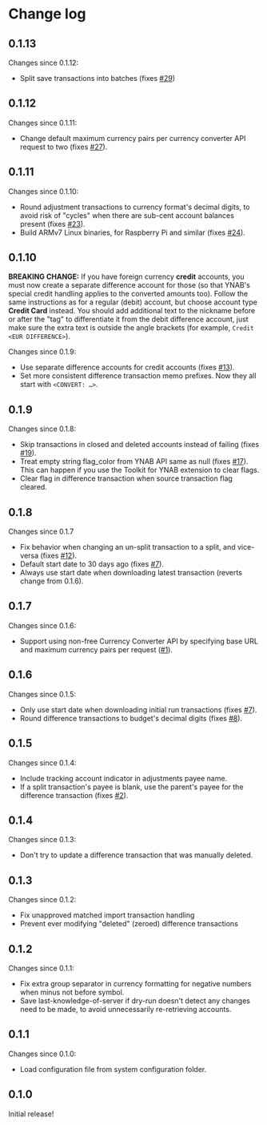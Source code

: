 # Change log


## 0.1.13

Changes since 0.1.12:
- Split save transactions into batches (fixes
  [#29](https://github.com/borsboom/foreign-currency-accounts-for-ynab/issues/29))


## 0.1.12

Changes since 0.1.11:
- Change default maximum currency pairs per currency converter API request to
  two (fixes
  [#27](https://github.com/borsboom/foreign-currency-accounts-for-ynab/issues/27)).


## 0.1.11

Changes since 0.1.10:
- Round adjustment transactions to currency format's decimal digits, to avoid
  risk of "cycles" when there are sub-cent account balances present (fixes
  [#23](https://github.com/borsboom/foreign-currency-accounts-for-ynab/issues/23)).
- Build ARMv7 Linux binaries, for Raspberry Pi and similar (fixes
  [#24](https://github.com/borsboom/foreign-currency-accounts-for-ynab/issues/24)).

## 0.1.10

**BREAKING CHANGE:** If you have foreign currency **credit** accounts, you must
now create a separate difference account for those (so that YNAB's special
credit handling applies to the converted amounts too).  Follow the same
instructions as for a regular (debit) account, but choose account type **Credit
Card** instead.  You should add additional text to the nickname before or after
the "tag" to differentiate it from the debit difference account, just make sure
the extra text is outside the angle brackets (for example, `Credit <EUR
DIFFERENCE>`).

Changes since 0.1.9:
- Use separate difference accounts for credit accounts (fixes
  [#13](https://github.com/borsboom/foreign-currency-accounts-for-ynab/issues/13)).
- Set more consistent difference transaction memo prefixes.  Now they all start
  with `<CONVERT: …>`.


## 0.1.9

Changes since 0.1.8:
- Skip transactions in closed and deleted accounts instead of failing (fixes
  [#19](https://github.com/borsboom/foreign-currency-accounts-for-ynab/issues/19)).
- Treat empty string flag_color from YNAB API same as null (fixes
  [#17](https://github.com/borsboom/foreign-currency-accounts-for-ynab/issues/17)).
  This can happen if you use the Toolkit for YNAB extension to clear flags.
- Clear flag in difference transaction when source transaction flag cleared.


## 0.1.8

Changes since 0.1.7
- Fix behavior when changing an un-split transaction to a split, and vice-versa
  (fixes
  [#12](https://github.com/borsboom/foreign-currency-accounts-for-ynab/issues/12)).
- Default start date to 30 days ago (fixes
  [#7](https://github.com/borsboom/foreign-currency-accounts-for-ynab/issues/7)).
- Always use start date when downloading latest transaction (reverts change
  from 0.1.6).

## 0.1.7

Changes since 0.1.6:
- Support using non-free Currency Converter API by specifying base URL and
  maximum currency pairs per request
  ([#1](https://github.com/borsboom/foreign-currency-accounts-for-ynab/issues/1)).


## 0.1.6

Changes since 0.1.5:
- Only use start date when downloading initial run transactions (fixes
  [#7](https://github.com/borsboom/foreign-currency-accounts-for-ynab/issues/7)).
- Round difference transactions to budget's decimal digits (fixes
  [#8](https://github.com/borsboom/foreign-currency-accounts-for-ynab/issues/8)).


## 0.1.5

Changes since 0.1.4:
- Include tracking account indicator in adjustments payee name.
- If a split transaction's payee is blank, use the parent's payee for the
  difference transaction (fixes
  [#2](https://github.com/borsboom/foreign-currency-accounts-for-ynab/issues/2)).


## 0.1.4

Changes since 0.1.3:
- Don't try to update a difference transaction that was manually deleted.


## 0.1.3

Changes since 0.1.2:
- Fix unapproved matched import transaction handling
- Prevent ever modifying "deleted" (zeroed) difference transactions


## 0.1.2

Changes since 0.1.1:
- Fix extra group separator in currency formatting for negative numbers when
  minus not before symbol.
- Save last-knowledge-of-server if dry-run doesn't detect any changes need to
  be made, to avoid unnecessarily re-retrieving accounts.


## 0.1.1

Changes since 0.1.0:
- Load configuration file from system configuration folder.


## 0.1.0

Initial release!
